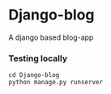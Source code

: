 # Django-blog
A django based blog-app

### Testing locally 

    cd Django-blog
    python manage.py runserver

